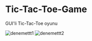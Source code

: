 # Tic-Tac-Toe-Game
GUI'li Tic-Tac-Toe oyunu

![denemettt1](https://github.com/user-attachments/assets/17f246ce-8977-48cb-bcf4-6e855efcc1c0)
![denemettt2](https://github.com/user-attachments/assets/562c1aac-f8a7-41c5-8a08-ffff2c097705)
